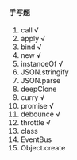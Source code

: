 #### 手写题
1. call √
2. apply √
3. bind √
4. new √
5. instanceOf √
6. JSON.stringify
7. JSON.parse
8. deepClone
9. curry √
10. promise √
11. debounce √
12. throttle √
13. class
14. EventBus 
15. Object.create


